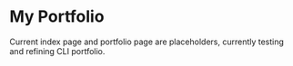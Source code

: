 # My Portfolio
Current index page and portfolio page are placeholders, currently testing and refining CLI portfolio.
